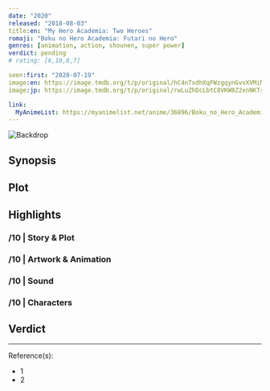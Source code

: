 ```yaml
---
date: "2020"
released: "2018-08-03"
title:en: "My Hero Academia: Two Heroes"
romaji: "Boku no Hero Academia: Futari no Hero"
genres: [animation, action, shounen, super power]
verdict: pending
# rating: [6,10,8,7]

seen:first: "2020-07-19"
image:en: https://image.tmdb.org/t/p/original/hC4nTxdhXqFWzgqynGvvXVMiMNp.jpg
image:jp: https://image.tmdb.org/t/p/original/rwLuZhDcLbtC8VKW8Z2xnNKTsAJ.jpg

link:
  MyAnimeList: https://myanimelist.net/anime/36896/Boku_no_Hero_Academia_the_Movie_1__Futari_no_Hero
---
```


![Backdrop]()

## Synopsis

## Plot

## Highlights

### /10 | Story & Plot

### /10 | Artwork & Animation

### /10 | Sound

### /10 | Characters

## Verdict

<!-- SPOILERS -->

<!-- CLOSING -->

---
Reference(s):

- 1
- 2
